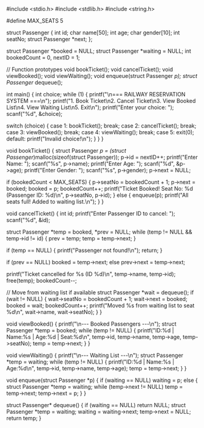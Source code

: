 #include <stdio.h>
#include <stdlib.h>
#include <string.h>

#define MAX_SEATS 5

struct Passenger {
    int id;
    char name[50];
    int age;
    char gender[10];
    int seatNo;
    struct Passenger *next;
};

struct Passenger *booked = NULL;
struct Passenger *waiting = NULL;
int bookedCount = 0, nextID = 1;

// Function prototypes
void bookTicket();
void cancelTicket();
void viewBooked();
void viewWaiting();
void enqueue(struct Passenger *p);
struct Passenger* dequeue();

int main() {
    int choice;
    while (1) {
        printf("\n=== RAILWAY RESERVATION SYSTEM ===\n");
        printf("1. Book Ticket\n2. Cancel Ticket\n3. View Booked List\n4. View Waiting List\n5. Exit\n");
        printf("Enter your choice: ");
        scanf("%d", &choice);

  switch (choice) {
            case 1: bookTicket(); break;
            case 2: cancelTicket(); break;
            case 3: viewBooked(); break;
            case 4: viewWaiting(); break;
            case 5: exit(0);
            default: printf("Invalid choice!\n");
        }
    }
}

void bookTicket() {
    struct Passenger *p = (struct Passenger*)malloc(sizeof(struct Passenger));
    p->id = nextID++;
    printf("Enter Name: "); scanf("%s", p->name);
    printf("Enter Age: "); scanf("%d", &p->age);
    printf("Enter Gender: "); scanf("%s", p->gender);
    p->next = NULL;

 if (bookedCount < MAX_SEATS) {
        p->seatNo = bookedCount + 1;
        p->next = booked;
        booked = p;
        bookedCount++;
        printf("Ticket Booked! Seat No: %d (Passenger ID: %d)\n", p->seatNo, p->id);
    } else {
        enqueue(p);
        printf("All seats full! Added to waiting list.\n");
    }
}

void cancelTicket() {
    int id;
    printf("Enter Passenger ID to cancel: ");
    scanf("%d", &id);

  struct Passenger *temp = booked, *prev = NULL;
    while (temp != NULL && temp->id != id) {
        prev = temp;
        temp = temp->next;
    }

  if (temp == NULL) {
        printf("Passenger not found!\n");
        return;
    }

  if (prev == NULL) booked = temp->next;
    else prev->next = temp->next;

   printf("Ticket cancelled for %s (ID %d)\n", temp->name, temp->id);
    free(temp);
    bookedCount--;

   // Move from waiting list if available
    struct Passenger *wait = dequeue();
    if (wait != NULL) {
        wait->seatNo = bookedCount + 1;
        wait->next = booked;
        booked = wait;
        bookedCount++;
        printf("Moved %s from waiting
        list to seat %d\n", wait->name, wait->seatNo);
    }
}

void viewBooked() {
    printf("\n--- Booked Passengers ---\n");
    struct Passenger *temp = booked;
    while (temp != NULL) {
        printf("ID:%d | Name:%s | Age:%d | Seat:%d\n", temp->id, temp->name, temp->age, temp->seatNo);
        temp = temp->next;
    }
}

void viewWaiting() {
    printf("\n--- Waiting List ---\n");
    struct Passenger *temp = waiting;
    while (temp != NULL) {
        printf("ID:%d | Name:%s | Age:%d\n", temp->id, temp->name, temp->age);
        temp = temp->next;
    }
}

void enqueue(struct Passenger *p) {
    if (waiting == NULL) waiting = p;
    else {
        struct Passenger *temp = waiting;
        while (temp->next != NULL) temp = temp->next;
        temp->next = p;
    }
}

struct Passenger* dequeue() {
    if (waiting == NULL) return NULL;
    struct Passenger *temp = waiting;
    waiting = waiting->next;
    temp->next = NULL;
    return temp;
}
